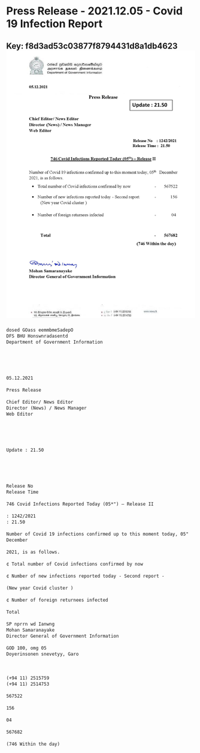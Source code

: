 # Press Release - 2021.12.05 - Covid 19 Infection Report 
Key: f8d3ad53c03877f8794431d8a1db4623 
![img](img/f8d3ad53c03877f8794431d8a1db4623.jpg)
---
```
dosed GOass eemmbmeSadepO
DFS BHU Honswnradasentd
Department of Government Information

 

 

05.12.2021

Press Release

Chief Editor/ News Editor
Director (News) / News Manager
Web Editor

 

 

Update : 21.50

 

 

Release No
Release Time

746 Covid Infections Reported Today (05*") — Release II

: 1242/2021
: 21.50

Number of Covid 19 infections confirmed up to this moment today, 05" December

2021, is as follows.

¢ Total number of Covid infections confirmed by now

¢ Number of new infections reported today - Second report -

(New year Covid cluster )

¢ Number of foreign returnees infected

Total

SP nprrn wd Ianwng
Mohan Samaranayake
Director General of Government Information

GOD 100, omg 05
Doyerinsonen snevetyy, Garo

   

(+94 11) 2515759
(+94 11) 2514753

567522

156

04

567682

(746 Within the day)

```
